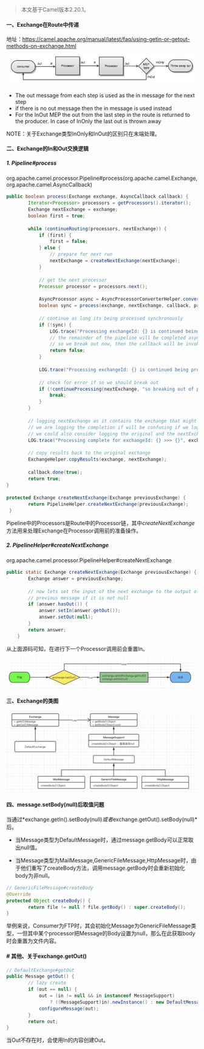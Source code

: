 > 本文基于Camel版本2.20.1。

#### 一、Exchange在Route中传递

地址：https://camel.apache.org/manual/latest/faq/using-getin-or-getout-methods-on-exchange.html

![image](../../../src/main/resources/picture/message-flow-in-route.png)

- The out message from each step is used as the in message for the next step
- if there is no out message then the in message is used instead
- For the InOut MEP the out from the last step in the route is returned to the producer. In case of InOnly the last out is thrown away

NOTE：关于Exchange类型InOnly和InOut的区别只在末端处理。

#### 二、Exchange的In和Out交换逻辑

##### 1. Pipeline#process

org.apache.camel.processor.Pipeline#process(org.apache.camel.Exchange, org.apache.camel.AsyncCallback)

```java
public boolean process(Exchange exchange, AsyncCallback callback) {
        Iterator<Processor> processors = getProcessors().iterator();
        Exchange nextExchange = exchange;
        boolean first = true;

        while (continueRouting(processors, nextExchange)) {
            if (first) {
                first = false;
            } else {
                // prepare for next run
                nextExchange = createNextExchange(nextExchange);
            }

            // get the next processor
            Processor processor = processors.next();

            AsyncProcessor async = AsyncProcessorConverterHelper.convert(processor);
            boolean sync = process(exchange, nextExchange, callback, processors, async);

            // continue as long its being processed synchronously
            if (!sync) {
                LOG.trace("Processing exchangeId: {} is continued being processed asynchronously", exchange.getExchangeId());
                // the remainder of the pipeline will be completed async
                // so we break out now, then the callback will be invoked which then continue routing from where we left here
                return false;
            }

            LOG.trace("Processing exchangeId: {} is continued being processed synchronously", exchange.getExchangeId());

            // check for error if so we should break out
            if (!continueProcessing(nextExchange, "so breaking out of pipeline", LOG)) {
                break;
            }
        }

        // logging nextExchange as it contains the exchange that might have altered the payload and since
        // we are logging the completion if will be confusing if we log the original instead
        // we could also consider logging the original and the nextExchange then we have *before* and *after* snapshots
        LOG.trace("Processing complete for exchangeId: {} >>> {}", exchange.getExchangeId(), nextExchange);

        // copy results back to the original exchange
        ExchangeHelper.copyResults(exchange, nextExchange);

        callback.done(true);
        return true;
}

protected Exchange createNextExchange(Exchange previousExchange) {
        return PipelineHelper.createNextExchange(previousExchange);
 }
```

Pipeline中的Processors是Route中的Processor链，其中*createNextExchange*方法用来处理Exchange在Processor调用前的准备操作。

##### 2. PipelineHelper#createNextExchange

org.apache.camel.processor.PipelineHelper#createNextExchange

```java
public static Exchange createNextExchange(Exchange previousExchange) {
        Exchange answer = previousExchange;

        // now lets set the input of the next exchange to the output of the
        // previous message if it is not null
        if (answer.hasOut()) {
            answer.setIn(answer.getOut());
            answer.setOut(null);
        }
        return answer;
    }
```

从上面源码可知，在进行下一个Processor调用前会重置In。

![image-20210804215742576](../../../src/main/resources/picture/image-20210804215742576.png)

#### 三、Exchange的类图

![image-20210804221538996](../../../src/main/resources/picture/image-20210804221538996.png)

#### 四、message.setBody(null)后取值问题

当通过*exchange.getIn().setBody(null)*或者*exchange.getOut().setBody(null)*后。

* 当Message类型为DefaultMessage时，通过message.getBody可以正常取出null值。

* 当Message类型为MailMessage,GenericFileMessage,HttpMessage时，由于他们重写了createBody方法，调用message.getBody时会重新初始化body为非null。

```java
// GenericFileMessage#createBody
@Override
protected Object createBody() {
        return file != null ? file.getBody() : super.createBody();
}
```

举例来说，Consumer为FTP时，其会初始化Message为GenericFileMessage类型，一但其中某个processor把Message的Body设置为null，那么在此获取body时会重置为文件内容。

#### # 其他、关于exchange.getOut()

```java
// DefaultExchange#getOut
public Message getOut() {
        // lazy create
        if (out == null) {
            out = (in != null && in instanceof MessageSupport)
                ? ((MessageSupport)in).newInstance() : new DefaultMessage(getContext());
            configureMessage(out);
        }
        return out;
}
```

当Out不存在时，会使用In的内容创建Out。